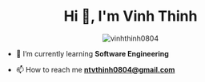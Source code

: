 <h1 align="center">Hi 👋, I'm Vinh Thinh</h1>

<p align="center"> <img src="https://komarev.com/ghpvc/?username=vinhthinh0804&label=Profile%20views&color=0e75b6&style=flat" alt="vinhthinh0804" /> </p>

- 🌱 I’m currently learning **Software Engineering**

- 📫 How to reach me **ntvthinh0804@gmail.com**
